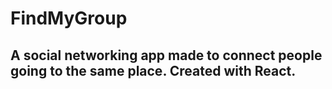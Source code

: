 # FindMyGroup

## A social networking app made to connect people going to the same place. Created with React.

